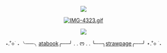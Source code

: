 <div align=center>
  
![](https://i.postimg.cc/MpPjWX0Q/c6z97FS7.webp)
</div>

<div align=center> 
  
  [![IMG-4323.gif](https://i.postimg.cc/WzbkNjkz/IMG-4323.gif)](https://postimg.cc/zb6B7spY)
  </div>
<div align=center> 

<div align=center>
  
![](https://i.postimg.cc/Nf34Q9pz/Untitled285-20250426225859-1.webp)
</div>




  
⋆.˚⟡ ࣪ ˖ ╰──╮[atabook](https://reguri.atabook.org/)╭──╯ . . ᰔ  . . ╰──╮[strawpage](https://concordantcalamity.straw.page/)╭──╯ ⋆.˚⟡ ࣪ ˖
  </div>
